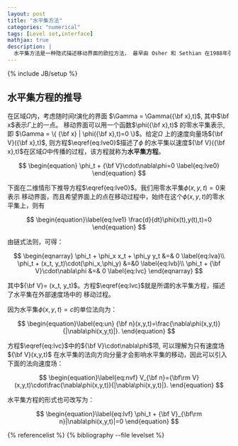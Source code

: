 ```yaml
---
layout: post
title: "水平集方法"
categories: "numerical"
tags: [Level set,interface]
mathjax: true
description: |
  水平集方法是一种隐式描述移动界面的欧拉方法， 最早由 Osher 和 Sethian 在1988年引入。
---
```

{% include JB/setup %}

## 水平集方程的推导
在区域$\Omega$内，考虑随时间$t$演化的界面 $\Gamma = \Gamma({\bf x},t)$,
其中$\bf x$表示$\Gamma$上的一点。 移动界面可以用一个函数$\phi({\bf x},t)$
的零水平集表示, 即 $\Gamma = \{ {\bf x} | \phi({\bf x},t)=0 \}$。给定$\Omega$
上的速度向量场${\bf V}({\bf x},t)$, 则方程$\eqref{eq:lve0}$描述了$\phi$
的水平集以速度${\bf V}({\bf x},t)$在区域$\Omega$中传播的过程，该方程就称为**水平集方程**。 

$$
\begin{equation}
\phi_t + {\bf V}\cdot\nabla\phi=0 \label{eq:lve0}
\end{equation}
$$

下面在二维情形下推导方程$\eqref{eq:lve0}$。我们用零水平集$\phi(x,y,t)=0$来表示
移动界面，而且希望界面上的点在移动过程中，始终在这个$\phi(x,y,t)$的零水平集上，则有

$$
\begin{equation}\label{eq:lve1}
\frac{d}{dt}\phi(x(t),y(t),t)=0
\end{equation}
$$

由链式法则，可得：

$$
\begin{eqnarray}
\phi_t + \phi_x x_t + \phi_y y_t &=& 0 \label{eq:lva}\\
\phi_t + (x_t, y_t)\cdot(\phi_x,\phi_y) &=&0 \label{eq:lvb}\\
\phi_t + {\bf V}\cdot\nabla\phi &=& 0 \label{eq:lvc}
\end{eqnarray}
$$

其中${\bf V}= (x_t, y_t)$。方程$\eqref{eq:lvc}$就是所谓的水平集方程，描述了水平集在外部速度场中的
移动过程。

因为水平集$\phi(x,y,t)=c$的单位法向为：

$$
\begin{equation}\label{eq:un}
{\bf n}(x,y,t)=\frac{\nabla\phi(x,y,t)}{|\nabla\phi(x,y,t)|}.
\end{equation}
$$

方程$\eqref{eq:lvc}$中的${\bf V}\cdot\nabla\phi$项, 可以理解为只有速度场${\bf V}(x,y,t)$
在水平集的法向方向分量才会影响水平集的移动，因此可以引入下面的法向速度场：

$$
\begin{equation}\label{eq:nvf}
V_{\bf n}={\bf\rm V}(x,y,t)\cdot\frac{\nabla\phi(x,y,t)}{|\nabla\phi(x,y,t)|}.
\end{equation}
$$

水平集方程的形式也可改写为：

$$
\begin{equation}\label{eq:lvf}
\phi_t + {\bf V}_{\bf\rm n}|\nabla\phi(x,y,t)|=0
\end{equation}
$$

{% referencelist %}
{% bibliography --file levelset %}

